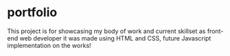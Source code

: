 # portfolio

This project is for showcasing my body of work and current skillset as front-end web developer 
it was made using HTML and CSS, future Javascript implementation on the works!
